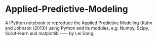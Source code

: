 Applied-Predictive-Modeling
===========================

A IPython notebook to reproduce the Applied Predictive Modeling (Kuhn and Johnson (2013)) using Python and its modules, e.g. Numpy, Scipy, Scikit-learn and matplotlib ---- by Lei Gong.
